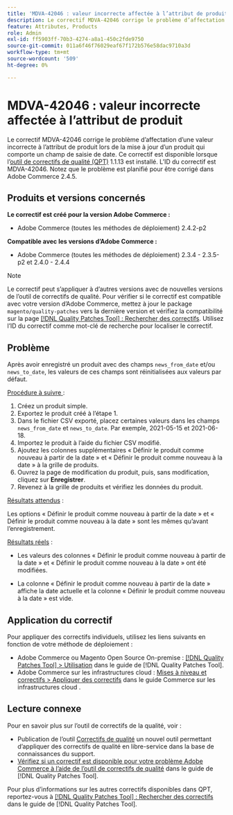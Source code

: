 ```yaml
---
title: 'MDVA-42046 : valeur incorrecte affectée à l’attribut de produit'
description: Le correctif MDVA-42046 corrige le problème d’affectation d’une valeur incorrecte à l’attribut de produit lors de la mise à jour d’un produit qui comporte un champ de saisie de date. Ce correctif est disponible lorsque l’outil [Outil de correctifs de la qualité (QPT)](https://experienceleague.adobe.com/fr/docs/commerce-operations/tools/quality-patches-tool/quality-patches-tool-to-self-serve-quality-patches) 1.1.13 est installé. L’ID du correctif est MDVA-42046. Notez que le problème est planifié pour être corrigé dans Adobe Commerce 2.4.5.
feature: Attributes, Products
role: Admin
exl-id: ff5903ff-70b3-4274-a8a1-450c2fde9750
source-git-commit: 011a6f46f76029eaf67f172b576e58dac9710a3d
workflow-type: tm+mt
source-wordcount: '509'
ht-degree: 0%

---
```


# MDVA-42046 : valeur incorrecte affectée à l’attribut de produit

Le correctif MDVA-42046 corrige le problème d’affectation d’une valeur incorrecte à l’attribut de produit lors de la mise à jour d’un produit qui comporte un champ de saisie de date. Ce correctif est disponible lorsque l’[outil de correctifs de qualité (QPT)](https://experienceleague.adobe.com/fr/docs/commerce-operations/tools/quality-patches-tool/quality-patches-tool-to-self-serve-quality-patches) 1.1.13 est installé. L’ID du correctif est MDVA-42046. Notez que le problème est planifié pour être corrigé dans Adobe Commerce 2.4.5.

## Produits et versions concernés

**Le correctif est créé pour la version Adobe Commerce :**

* Adobe Commerce (toutes les méthodes de déploiement) 2.4.2-p2

**Compatible avec les versions d’Adobe Commerce :**

* Adobe Commerce (toutes les méthodes de déploiement) 2.3.4 - 2.3.5-p2 et 2.4.0 - 2.4.4

>[!NOTE]
>
>Le correctif peut s’appliquer à d’autres versions avec de nouvelles versions de l’outil de correctifs de qualité. Pour vérifier si le correctif est compatible avec votre version d’Adobe Commerce, mettez à jour le package `magento/quality-patches` vers la dernière version et vérifiez la compatibilité sur la page [[!DNL Quality Patches Tool] : Rechercher des correctifs](https://experienceleague.adobe.com/fr/docs/commerce-operations/tools/quality-patches-tool/quality-patches-tool-to-self-serve-quality-patches). Utilisez l’ID du correctif comme mot-clé de recherche pour localiser le correctif.

## Problème

Après avoir enregistré un produit avec des champs `news_from_date` et/ou `news_to_date`, les valeurs de ces champs sont réinitialisées aux valeurs par défaut.

<u>Procédure à suivre </u> :

1. Créez un produit simple.
1. Exportez le produit créé à l’étape 1.
1. Dans le fichier CSV exporté, placez certaines valeurs dans les champs `news_from_date` et `news_to_date`. Par exemple, 2021-05-15 et 2021-06-18.
1. Importez le produit à l’aide du fichier CSV modifié.
1. Ajoutez les colonnes supplémentaires « Définir le produit comme nouveau à partir de la date » et « Définir le produit comme nouveau à la date » à la grille de produits.
1. Ouvrez la page de modification du produit, puis, sans modification, cliquez sur **Enregistrer**.
1. Revenez à la grille de produits et vérifiez les données du produit.

<u>Résultats attendus</u> :

Les options « Définir le produit comme nouveau à partir de la date » et « Définir le produit comme nouveau à la date » sont les mêmes qu’avant l’enregistrement.

<u>Résultats réels</u> :

* Les valeurs des colonnes « Définir le produit comme nouveau à partir de la date » et « Définir le produit comme nouveau à la date » ont été modifiées.

* La colonne « Définir le produit comme nouveau à partir de la date » affiche la date actuelle et la colonne « Définir le produit comme nouveau à la date » est vide.

## Application du correctif

Pour appliquer des correctifs individuels, utilisez les liens suivants en fonction de votre méthode de déploiement :

* Adobe Commerce ou Magento Open Source On-premise : [[!DNL Quality Patches Tool] > Utilisation](/help/tools/quality-patches-tool/usage.md) dans le guide de [!DNL Quality Patches Tool].
* Adobe Commerce sur les infrastructures cloud : [Mises à niveau et correctifs > Appliquer des correctifs](https://experienceleague.adobe.com/docs/commerce-cloud-service/user-guide/develop/upgrade/apply-patches.html?lang=fr) dans le guide Commerce sur les infrastructures cloud .

## Lecture connexe

Pour en savoir plus sur l’outil de correctifs de la qualité, voir :

* Publication de l’outil [Correctifs de qualité](https://experienceleague.adobe.com/fr/docs/commerce-operations/tools/quality-patches-tool/quality-patches-tool-to-self-serve-quality-patches) un nouvel outil permettant d’appliquer des correctifs de qualité en libre-service dans la base de connaissances du support.
* [Vérifiez si un correctif est disponible pour votre problème Adobe Commerce à l’aide de l’outil de correctifs de qualité](/help/tools/quality-patches-tool/patches-available-in-qpt/check-patch-for-magento-issue-with-magento-quality-patches.md) dans le guide de [!DNL Quality Patches Tool].

Pour plus d’informations sur les autres correctifs disponibles dans QPT, reportez-vous à [[!DNL Quality Patches Tool] : Rechercher des correctifs](https://experienceleague.adobe.com/tools/commerce-quality-patches/index.html?lang=fr) dans le guide de [!DNL Quality Patches Tool].
